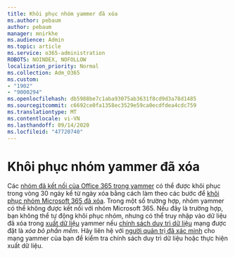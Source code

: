 ```yaml
---
title: Khôi phục nhóm yammer đã xóa
ms.author: pebaum
author: pebaum
manager: mnirkhe
ms.audience: Admin
ms.topic: article
ms.service: o365-administration
ROBOTS: NOINDEX, NOFOLLOW
localization_priority: Normal
ms.collection: Adm_O365
ms.custom:
- "1902"
- "9000294"
ms.openlocfilehash: db5988be7c1aba93075ab3631f8cd9d3a78d1485
ms.sourcegitcommit: c6692ce0fa1358ec3529e59ca0ecdfdea4cdc759
ms.translationtype: MT
ms.contentlocale: vi-VN
ms.lasthandoff: 09/14/2020
ms.locfileid: "47720740"
---
```

# <a name="restore-a-deleted-yammer-group"></a>Khôi phục nhóm yammer đã xóa

Các [nhóm đã kết nối của Office 365 trong yammer](https://docs.microsoft.com/yammer/manage-yammer-groups/yammer-and-office-365-groups) có thể được khôi phục trong vòng 30 ngày kể từ ngày xóa bằng cách làm theo các bước để [khôi phục nhóm Microsoft 365 đã xóa](https://docs.microsoft.com/microsoft-365/admin/create-groups/restore-deleted-group).
Trong một số trường hợp, nhóm yammer có thể không được kết nối với nhóm Microsoft 365. Nếu đây là trường hợp, bạn không thể tự động khôi phục nhóm, nhưng có thể truy nhập vào dữ liệu đã xóa trong [xuất dữ liệu](https://docs.microsoft.com/yammer/manage-security-and-compliance/export-yammer-enterprise-data) yammer nếu [chính sách duy trì dữ liệu](https://docs.microsoft.com/yammer/manage-security-and-compliance/manage-data-compliance) mạng được đặt là *xóa bỏ phần mềm*. Hãy liên hệ với [người quản trị đã xác minh](https://docs.microsoft.com/yammer/manage-yammer-users/manage-yammer-admins) cho mạng yammer của bạn để kiểm tra chính sách duy trì dữ liệu hoặc thực hiện xuất dữ liệu.
